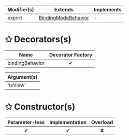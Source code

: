 | Modifier(s)                            | Extends                      | Implements                                    |
|----------------------------------------|------------------------------|-----------------------------------------------|
| export | [BindingModeBehavior](/runtime/resources/binding-behaviors/class/binding-mode/bindingmodebehavior.md) | - |

# &#10025; Decorators(s)

| Name                                | Decorator Factory                        |
|-------------------------------------|:----------------------------------------:|
| bindingBehavior | ✔  |

| Argument(s)                                           |
|-------------------------------------------------------|
| 'toView'  |

# &#10025; Constructor(s)

| Parameter-less                         | Implementation                          | Overload                          |
|:--------------------------------------:|:---------------------------------------:|:---------------------------------:|
| ✔ | ✔ | ✘ |